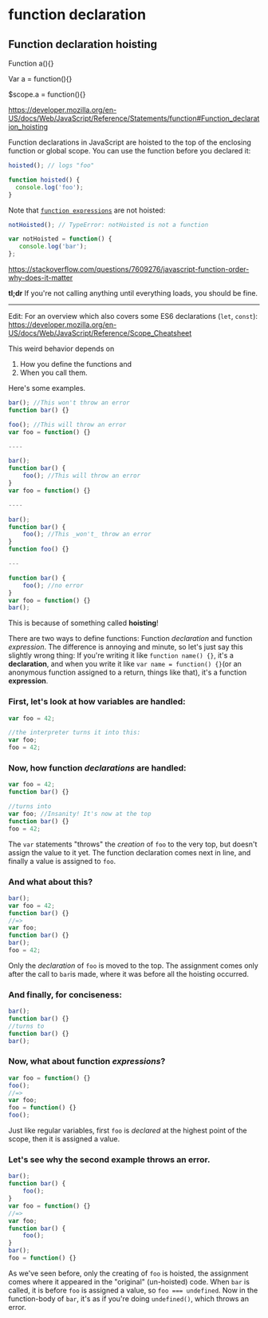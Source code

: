 # function declaration

## Function declaration hoisting

Function a(){}

Var a = function(){}

$scope.a = function(){}

https://developer.mozilla.org/en-US/docs/Web/JavaScript/Reference/Statements/function#Function_declaration_hoisting

Function declarations in JavaScript are hoisted to the top of the enclosing function or global scope. You can use the function before you declared it:

```javascript
hoisted(); // logs "foo"

function hoisted() {
  console.log('foo');
}
```

Note that [`function expressions`](https://developer.mozilla.org/en-US/docs/Web/JavaScript/Reference/Operators/function) are not hoisted:

```javascript
notHoisted(); // TypeError: notHoisted is not a function

var notHoisted = function() {
   console.log('bar');
};
```

https://stackoverflow.com/questions/7609276/javascript-function-order-why-does-it-matter

**tl;dr** If you're not calling anything until everything loads, you should be fine. 

------

Edit: For an overview which also covers some ES6 declarations (`let`, `const`): <https://developer.mozilla.org/en-US/docs/Web/JavaScript/Reference/Scope_Cheatsheet>

This weird behavior depends on

1. How you define the functions and
2. When you call them.

Here's some examples.

```js
bar(); //This won't throw an error
function bar() {}

foo(); //This will throw an error
var foo = function() {}

----

bar();
function bar() {
    foo(); //This will throw an error
}
var foo = function() {}

----

bar();
function bar() {
    foo(); //This _won't_ throw an error
}
function foo() {}

---

function bar() {
    foo(); //no error
}
var foo = function() {}
bar();
```

This is because of something called **hoisting**!

There are two ways to define functions: Function *declaration* and function *expression*. The difference is annoying and minute, so let's just say this slightly wrong thing: If you're writing it like `function name() {}`, it's a **declaration**, and when you write it like `var name = function() {}`(or an anonymous function assigned to a return, things like that), it's a function **expression**.

### First, let's look at how variables are handled:

```js
var foo = 42;

//the interpreter turns it into this:
var foo;
foo = 42;
```

### Now, how function *declarations* are handled:

```js
var foo = 42;
function bar() {}

//turns into
var foo; //Insanity! It's now at the top
function bar() {}
foo = 42;
```

The `var` statements "throws" the *creation* of `foo` to the very top, but doesn't assign the value to it yet. The function declaration comes next in line, and finally a value is assigned to `foo`.

### And what about this?

```js
bar();
var foo = 42;
function bar() {}
//=>
var foo;
function bar() {}
bar();
foo = 42;
```

Only the *declaration* of `foo` is moved to the top. The assignment comes only after the call to `bar`is made, where it was before all the hoisting occurred.

### And finally, for conciseness:

```js
bar();
function bar() {}
//turns to
function bar() {}
bar();
```

### Now, what about function *expressions*?

```js
var foo = function() {}
foo();
//=>
var foo;
foo = function() {}
foo();
```

Just like regular variables, first `foo` is *declared* at the highest point of the scope, then it is assigned a value.

### Let's see why the second example throws an error.

```js
bar();
function bar() {
    foo();
}
var foo = function() {}
//=>
var foo;
function bar() {
    foo();
}
bar();
foo = function() {}
```

As we've seen before, only the creating of `foo` is hoisted, the assignment comes where it appeared in the "original" (un-hoisted) code. When `bar` is called, it is before `foo` is assigned a value, so `foo === undefined`. Now in the function-body of `bar`, it's as if you're doing `undefined()`, which throws an error.